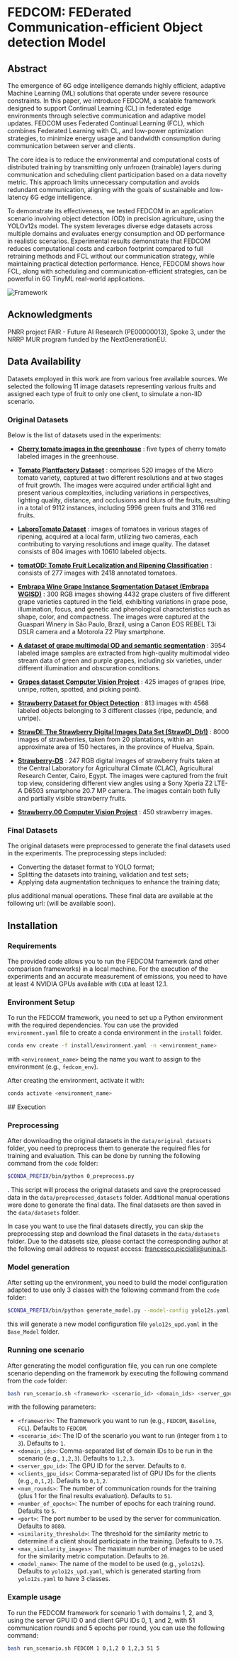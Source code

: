# FEDCOM: FEDerated Communication-efficient Object detection Model

##  Abstract
The emergence of 6G edge intelligence demands highly efficient, adaptive Machine Learning (ML) solutions that operate under severe resource constraints. In this paper, we introduce FEDCOM, a scalable framework designed to support Continual Learning (CL) in federated edge environments through selective communication and adaptive model updates. FEDCOM uses Federated Continual Learning (FCL), which combines Federated Learning with CL, and low-power optimization strategies, to minimize energy usage and bandwidth consumption during communication between server and clients. 

The core idea is to reduce the environmental and computational costs of distributed training by transmitting only unfrozen (trainable) layers during communication and scheduling client participation based on a data novelty metric. This approach limits unnecessary computation and avoids redundant communication, aligning with the goals of sustainable and low-latency 6G edge intelligence. 

To demonstrate its effectiveness, we tested FEDCOM in an application scenario involving object detection (OD) in precision agriculture, using the YOLOv12s model. The system leverages diverse edge datasets across multiple domains and evaluates energy consumption and OD performance in realistic scenarios. Experimental results demonstrate that FEDCOM reduces computational costs and carbon footprint compared to full retraining methods and FCL without our communication strategy, while maintaining practical detection performance. Hence, FEDCOM shows how FCL, along with scheduling and communication-efficient strategies, can be powerful in 6G TinyML real-world applications.

![Framework](framework_backgroud.png)

## Acknowledgments
PNRR project FAIR - Future AI Research (PE00000013), Spoke 3, under the NRRP MUR program funded by the NextGenerationEU.

## Data Availability
Datasets employed in this work are from various free available sources.  We selected the following 11 image datasets representing various fruits and assigned each type of fruit to only one client, to simulate a non-IID scenario.

### Original Datasets
Below is the list of datasets used in the experiments:

- **[Cherry tomato images in the greenhouse](#)**  : five types of cherry tomato labeled images in the greenhouse.
    
- **[Tomato Plantfactory Dataset](#)** : comprises 520 images of the Micro tomato variety, captured at two different resolutions and at two stages of fruit growth. The images were acquired under artificial light and present various complexities, including variations in perspectives, lighting quality, distance, and occlusions and blurs of the fruits, resulting in a total of 9112 instances, including 5996 green fruits and 3116 red fruits.
    
- **[LaboroTomato Dataset](#)** : images of tomatoes in various stages of ripening, acquired at a local farm, utilizing two cameras, each contributing to varying resolutions and image quality. The dataset consists of 804 images with 10610 labeled objects.

- **[tomatOD: Tomato Fruit Localization and Ripening Classification](#)** : consists of 277 images with 2418 annotated tomatoes.
    
- **[Embrapa Wine Grape Instance Segmentation Dataset (Embrapa WGISD)](#)** : 300 RGB images showing 4432 grape clusters of five different grape varieties captured in the field, exhibiting variations in grape pose, illumination, focus, and genetic and phenological characteristics such as shape, color, and compactness. The images were captured at the Guaspari Winery in São Paulo, Brazil, using a Canon EOS REBEL T3i DSLR camera and a Motorola Z2 Play smartphone.

- **[A dataset of grape multimodal OD and semantic segmentation](#)** : 3954 labeled image samples are extracted from high-quality multimodal video stream data of green and purple grapes, including six varieties, under different illumination and obscuration conditions.
    
- **[Grapes dataset Computer Vision Project](#)** : 425 images of grapes (ripe, unripe, rotten, spotted, and picking point).
    
- **[Strawberry Dataset for Object Detection](#)** : 813 images with 4568 labeled objects belonging to 3 different classes (ripe, peduncle, and unripe).
    
- **[StrawDI: The Strawberry Digital Images Data Set (StrawDI\_Db1)](#)** : 8000 images of strawberries, taken from 20 plantations, within an approximate area of 150 hectares, in the province of Huelva, Spain.
    
- **[Strawberry-DS](#)** : 247 RGB digital images of strawberry fruits taken at the Central Laboratory for Agricultural Climate (CLAC), Agricultural Research Center, Cairo, Egypt. The images were captured from the fruit top view, considering different view angles using a Sony Xperia Z2 LTE-A D6503 smartphone 20.7 MP camera. The images contain both fully and partially visible strawberry fruits.
    
- **[Strawberry.00 Computer Vision Project](#)**  : 450 strawberry images.

### Final Datasets
The original datasets were preprocessed to generate the final datasets used in the experiments. The preprocessing steps included:
- Converting the dataset format to YOLO format;
- Splitting the datasets into training, validation and test sets;
- Applying data augmentation techniques to enhance the training data;

plus additional manual operations. These final data are available at the following url: (will be available soon).

## Installation
### Requirements
The provided code allows you to run the FEDCOM framework (and other comparison frameworks) in a local machine. For the execution of the experiments and an accurate measurement of emissions, you need to have at least 4 NVIDIA GPUs available with `CUDA` at least 12.1.

### Environment Setup
To run the FEDCOM framework, you need to set up a Python environment with the required dependencies. You can use the provided `environment.yaml` file to create a conda environment in the `install` folder.

```bash
conda env create -f install/environment.yaml -n <environment_name>
```

with `<environment_name>` being the name you want to assign to the environment (e.g., `fedcom_env`).

After creating the environment, activate it with:

```bash
conda activate <environment_name>
```

## Execution
### Preprocessing
After downloading the original datasets in the `data/original_datasets` folder, you need to preprocess them to generate the required files for training and evaluation. This can be done by running the following command from the `code` folder:

```bash
$CONDA_PREFIX/bin/python 0_preprocess.py
```

. This script will process the original datasets and save the preprocessed data in the `data/preprocessed_datasets` folder. Additional manual operations were done to generate the final data. The final datasets are then saved in the `data/datasets` folder.

In case you want to use the final datasets directly, you can skip the preprocessing step and download the final datasets in the `data/datasets` folder. Due to the datasets size, please contact the corresponding author at the following email address to request access: francesco.piccialli@unina.it.

### Model generation
After setting up the environment, you need to build the model configuration adapted to use only 3 classes with the following command from the `code`
 folder:

```bash
$CONDA_PREFIX/bin/python generate_model.py --model-config yolo12s.yaml --output-model-config yolo12s_upd.yaml --gpu-id=0
```

this will generate a new model configuration file `yolo12s_upd.yaml` in the `Base_Model` folder.

### Running one scenario
After generating the model configuration file, you can run one complete scenario depending on the framework by executing the following command from the `code` folder:

```bash
bash run_scenario.sh <framework> <scenario_id> <domain_ids> <server_gpu_id> <clients_gpu_ids> <num_rounds> <number_of_epochs> 0.0.0.0:<port> <similarity_threshold> <max_similarity_images> <model_name>
```

with the following parameters:
- `<framework>`: The framework you want to run (e.g., `FEDCOM`, `Baseline`, `FCL`). Defaults to `FEDCOM`.
- `<scenario_id>`: The ID of the scenario you want to run (integer from `1` to `3`). Defaults to `1`.
- `<domain_ids>`: Comma-separated list of domain IDs to be run in the scenario (e.g., `1,2,3`). Defaults to `1,2,3`.
- `<server_gpu_id>`: The GPU ID for the server. Defaults to `0`.
- `<clients_gpu_ids>`: Comma-separated list of GPU IDs for the clients (e.g., `0,1,2`). Defaults to `0,1,2`.
- `<num_rounds>`: The number of communication rounds for the training (plus 1 for the final results evaluation). Defaults to `51`.
- `<number_of_epochs>`: The number of epochs for each training round. Defaults to `5`.
- `<port>`: The port number to be used by the server for communication. Defaults to `8080`.
- `<similarity_threshold>`: The threshold for the similarity metric to determine if a client should participate in the training. Defaults to `0.75`.
- `<max_similarity_images>`: The maximum number of images to be used for the similarity metric computation. Defaults to `20`.
- `<model_name>`: The name of the model to be used (e.g., `yolo12s`). Defaults to `yolo12s_upd.yaml`, which is generated starting from `yolo12s.yaml` to have 3 classes.

### Example usage
To run the FEDCOM framework for scenario 1 with domains 1, 2, and 3, using the server GPU ID 0 and client GPU IDs 0, 1, and 2, with 51 communication rounds and 5 epochs per round, you can use the following command:

```bash
bash run_scenario.sh FEDCOM 1 0,1,2 0 1,2,3 51 5
```
